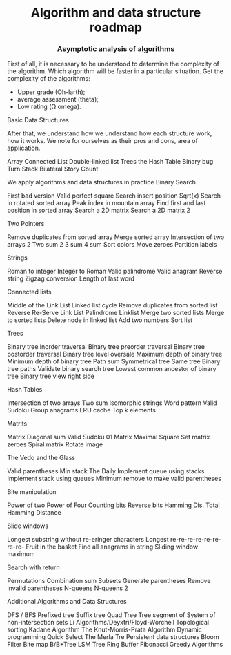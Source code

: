 <html lang="en">

<body>
    <h1 align="center">Algorithm and data structure roadmap</h1>
    <h3 align="center">Asymptotic analysis of algorithms</h3>

<div>   <p>First of all, it is necessary to be understood to determine the complexity of the algorithm. Which algorithm will be faster in a particular situation. Get the complexity of the algorithms:</p></div>

<div>
    <ul>
        <li>Upper grade (Oh-larth);</li>
        <li>average assessment (theta);</li>
        <li>Low rating (Ω omega).</li>
    </ul>
</div>
Basic Data Structures

After that, we understand how we understand how each structure work, how it works. We note for ourselves as their pros
and cons, area of application.

Array
Connected List
Double-linked list
Trees
the Hash Table
Binary bug
Turn
Stack
Bilateral Story
Count

We apply algorithms and data structures in practice
Binary Search

First bad version
Valid perfect square
Search insert position
Sqrt(x)
Search in rotated sorted array
Peak index in mountain array
Find first and last position in sorted array
Search a 2D matrix
Search a 2D matrix 2

Two Pointers

Remove duplicates from sorted array
Merge sorted array
Intersection of two arrays 2
Two sum 2
3 sum
4 sum
Sort colors
Move zeroes
Partition labels

Strings

Roman to integer
Integer to Roman
Valid palindrome
Valid anagram
Reverse string
Zigzag conversion
Length of last word

Connected lists

Middle of the Link List
Linked list cycle
Remove duplicates from sorted list
Reverse Re-Serve Link List
Palindrome Linklist
Merge two sorted lists
Merge to sorted lists
Delete node in linked list
Add two numbers
Sort list

Trees

Binary tree inorder traversal
Binary tree preorder traversal
Binary tree postorder traversal
Binary tree level oversale
Maximum depth of binary tree
Minimum depth of binary tree
Path sum
Symmetrical tree
Same tree
Binary tree paths
Validate binary search tree
Lowest common ancestor of binary tree
Binary tree view right side

Hash Tables

Intersection of two arrays
Two sum
Isomorphic strings
Word pattern
Valid Sudoku
Group anagrams
LRU cache
Top k elements

Matrits

Matrix Diagonal sum
Valid Sudoku
01 Matrix
Maximal Square
Set matrix zeroes
Spiral matrix
Rotate image

The Vedo and the Glass

Valid parentheses
Min stack
The Daily
Implement queue using stacks
Implement stack using queues
Minimum remove to make valid parentheses

Bite manipulation

Power of two
Power of Four
Counting bits
Reverse bits
Hamming Dis.
Total Hamming Distance

Slide windows

Longest substring without re-eringer characters
Longest re-re-re-re-re-re-re-re-
Fruit in the basket
Find all anagrams in string
Sliding window maximum

Search with return

Permutations
Combination sum
Subsets
Generate parentheses
Remove invalid parentheses
N-queens
N-queens 2

Additional Algorithms and Data Structures

DFS / BFS
Prefixed tree
Suffix tree
Quad Tree
Tree segment of
System of non-intersection sets
Li Algorithms/Deyxtri/Floyd-Worchell
Topological sorting
Kadane Algorithm
The Knut-Morris-Prata Algorithm
Dynamic programming
Quick Select
The Merla Tre
Persistent data structures
Bloom Filter
Bite map
B/B+Tree
LSM Tree
Ring Buffer
Fibonacci
Greedy Algorithms


</body>
</html>